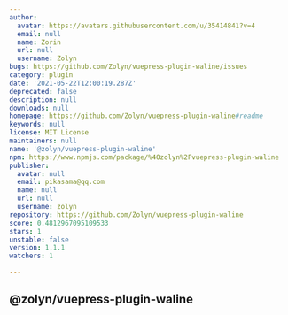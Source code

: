 ```yaml
---
author:
  avatar: https://avatars.githubusercontent.com/u/35414841?v=4
  email: null
  name: Zorin
  url: null
  username: Zolyn
bugs: https://github.com/Zolyn/vuepress-plugin-waline/issues
category: plugin
date: '2021-05-22T12:00:19.287Z'
deprecated: false
description: null
downloads: null
homepage: https://github.com/Zolyn/vuepress-plugin-waline#readme
keywords: null
license: MIT License
maintainers: null
name: '@zolyn/vuepress-plugin-waline'
npm: https://www.npmjs.com/package/%40zolyn%2Fvuepress-plugin-waline
publisher:
  avatar: null
  email: pikasama@qq.com
  name: null
  url: null
  username: zolyn
repository: https://github.com/Zolyn/vuepress-plugin-waline
score: 0.4812967095109533
stars: 1
unstable: false
version: 1.1.1
watchers: 1

---
```


## @zolyn/vuepress-plugin-waline